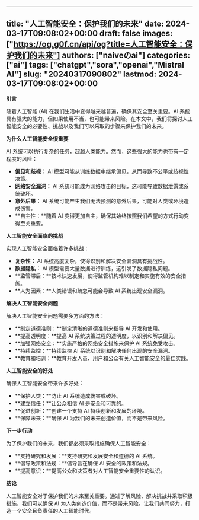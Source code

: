 
---
title: "人工智能安全：保护我们的未来"
date: 2024-03-17T09:08:02+00:00
draft: false
images: ["https://og.g0f.cn/api/og?title=人工智能安全：保护我们的未来"]
authors: ["naiveのai"]
categories: ["ai"]
tags: ["chatgpt","sora","openai","Mistral AI"]
slug: "20240317090802"
lastmod: 2024-03-17T09:08:02+00:00
---
**引言**

随着人工智能 (AI) 在我们生活中变得越来越普遍，确保其安全至关重要。AI 系统具有强大的能力，但如果使用不当，也可能带来风险。在本文中，我们将探讨人工智能安全的必要性、挑战以及我们可以采取的步骤来保护我们的未来。

**为什么人工智能安全很重要**

AI 系统可以执行复杂的任务，超越人类能力。然而，这些强大的能力也带有一定程度的风险：

* **偏见和歧视：** AI 模型可能从训练数据中继承偏见，从而导致不公平或歧视性决策。
* **网络安全漏洞：** AI 系统可能成为网络攻击的目标，这可能导致数据泄露或系统破坏。
* **意外后果：** AI 系统可能产生我们无法预测的意外后果，可能对人类或环境造成伤害。
* **自主性：**随着 AI 变得更加自主，确保其始终按照我们希望的方式行动变得至关重要。

**人工智能安全面临的挑战**

实现人工智能安全面临着许多挑战：

* **复杂性：** AI 系统高度复杂，使得识别和解决安全漏洞具有挑战性。
* **数据隐私：** AI 模型需要大量数据进行训练，这引发了数据隐私问题。
* **监管滞后：**技术快速发展，使得监管机构难以制定和实施有效的安全措施。
* **人为因素：**人类错误和疏忽可能会导致 AI 系统出现安全漏洞。

**解决人工智能安全问题**

解决人工智能安全问题需要多方面的方法：

* **制定道德准则：**制定清晰的道德准则来指导 AI 开发和使用。
* **提高透明度：**提高 AI 系统决策过程的透明度，以识别和解决偏见。
* **加强网络安全：**实施严格的网络安全措施来保护 AI 系统免受攻击。
* **持续监控：**持续监控 AI 系统以识别和解决任何出现的安全漏洞。
* **教育和培训：**教育开发人员、用户和公众有关人工智能安全的最佳实践。

**人工智能安全的好处**

确保人工智能安全带来许多好处：

* **保护人类：**防止 AI 系统造成伤害或破坏。
* **建立信任：**让公众相信 AI 是安全和可靠的。
* **促进创新：**创建一个支持 AI 持续创新和发展的环境。
* **保障未来：**确保 AI 为我们的未来创造价值，而不是带来风险。

**下一步行动**

为了保护我们的未来，我们都必须采取措施确保人工智能安全：

* **支持研究和发展：**支持研究和发展安全和道德的 AI 系统。
* **倡导政策和法规：**倡导旨在确保 AI 安全的政策和法规。
* **提高意识：**提高公众和决策者对人工智能安全重要性的认识。

**结论**

人工智能安全对于保护我们的未来至关重要。通过了解风险、解决挑战并采取积极措施，我们可以确保 AI 为人类创造价值，而不是带来风险。让我们共同努力，打造一个安全且负责任的人工智能时代。